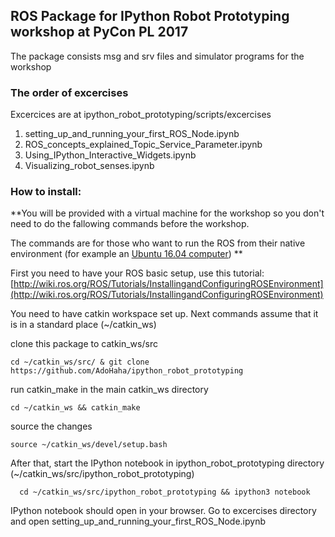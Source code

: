 ## ROS Package for IPython Robot Prototyping workshop at PyCon PL 2017

The package consists msg and srv files and simulator programs for the workshop


### The order of excercises 

Excercices are at ipython_robot_prototyping/scripts/excercises


 1. setting_up_and_running_your_first_ROS_Node.ipynb
 2. ROS_concepts_explained_Topic_Service_Parameter.ipynb
 3. Using_IPython_Interactive_Widgets.ipynb
 4. Visualizing_robot_senses.ipynb


### How to install:

 **You will be provided with a virtual machine for the workshop so you don't need to do the fallowing commands before the workshop.

The commands are for those who want to run the ROS from their native environment (for example an [Ubuntu 16.04 computer](http://wiki.ros.org/kinetic/Installation/Ubuntu)) **

First you need to have your ROS basic setup, use 
this tutorial: [http://wiki.ros.org/ROS/Tutorials/InstallingandConfiguringROSEnvironment](http://wiki.ros.org/ROS/Tutorials/InstallingandConfiguringROSEnvironment)

You need to have catkin workspace set up. Next commands assume that it is in a standard place (~/catkin_ws)


clone this package to catkin_ws/src

  ```
  cd ~/catkin_ws/src/ & git clone https://github.com/AdoHaha/ipython_robot_prototyping
  ```

run catkin_make in the main catkin_ws directory


  ```
  cd ~/catkin_ws && catkin_make
  ```
  
source the changes


  ```
  source ~/catkin_ws/devel/setup.bash
  ```
  
  After that, start the IPython notebook in ipython_robot_prototyping directory (~/catkin_ws/src/ipython_robot_prototyping)
  
  
  ```
    cd ~/catkin_ws/src/ipython_robot_prototyping && ipython3 notebook
  ```
  
  IPython notebook should open in your browser. Go to excercises directory and open setting_up_and_running_your_first_ROS_Node.ipynb
  
